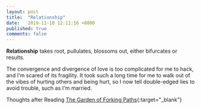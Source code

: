 ```yaml
---
layout: post
title:  "Relationship"
date:   2019-11-10 12:11:16 +0800
published: true
comments: false
---
```

**Relationship** takes root, pullulates, blossoms out, either bifurcates or results.

The convergence and divergence of love is too complicated for me to hack, and I'm scared of its fragility. It took such a long time for me to walk out of the vibes of hurting others and being hurt, so I now tell double-edged lies to avoid trouble, such as I'm married. 

Thoughts after Reading [The Garden of Forking Paths](https://en.wikipedia.org/wiki/The_Garden_of_Forking_Paths){:target="_blank"}




